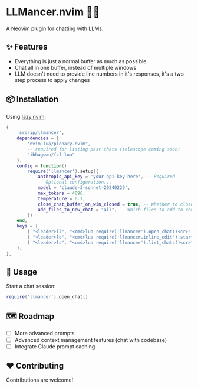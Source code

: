 # LLMancer.nvim 🧙‍♂️

A Neovim plugin for chatting with LLMs.

## ✨ Features

- Everything is just a normal buffer as much as possible
- Chat all in one buffer, instead of multiple windows
- LLM doesn't need to provide line numbers in it's responses, it's a two step process to apply changes

## 📦 Installation

Using [lazy.nvim](https://github.com/folke/lazy.nvim):

```lua
{
    'srcrip/llmancer',
    dependencies = {
        "nvim-lua/plenary.nvim",
        -- required for listing past chats (telescope coming soon)
        "ibhagwan/fzf-lua"
    },
    config = function()
        require('llmancer').setup({
            anthropic_api_key = 'your-api-key-here', -- Required
            -- Optional configuration...
            model = 'claude-3-sonnet-20240229',
            max_tokens = 4096,
            temperature = 0.7,
            close_chat_buffer_on_win_closed = true, -- Whether to close the chat buffer when its window is closed
            add_files_to_new_chat = "all", -- Which files to add to context when creating a new chat ("all", "current", or "none")
        })
    end,
    keys = {
        { "<leader>ll", "<cmd>lua require('llmancer').open_chat()<cr>",              desc = "AI: open chat" },
        { "<leader>le", "<cmd>lua require('llmancer.inline_edit').start_edit()<cr>", desc = "AI: edit selection", mode = "v" },
        { "<leader>lc", "<cmd>lua require('llmancer').list_chats()<cr>",             desc = "AI: list chats" },
    },
},
```

## 🚀 Usage

Start a chat session:

```lua
require('llmancer').open_chat()
```

## 🗺️ Roadmap

- [ ] More advanced prompts
- [ ] Advanced context management features (chat with codebase)
- [ ] Integrate Claude prompt caching

## ❤️  Contributing

Contributions are welcome!
